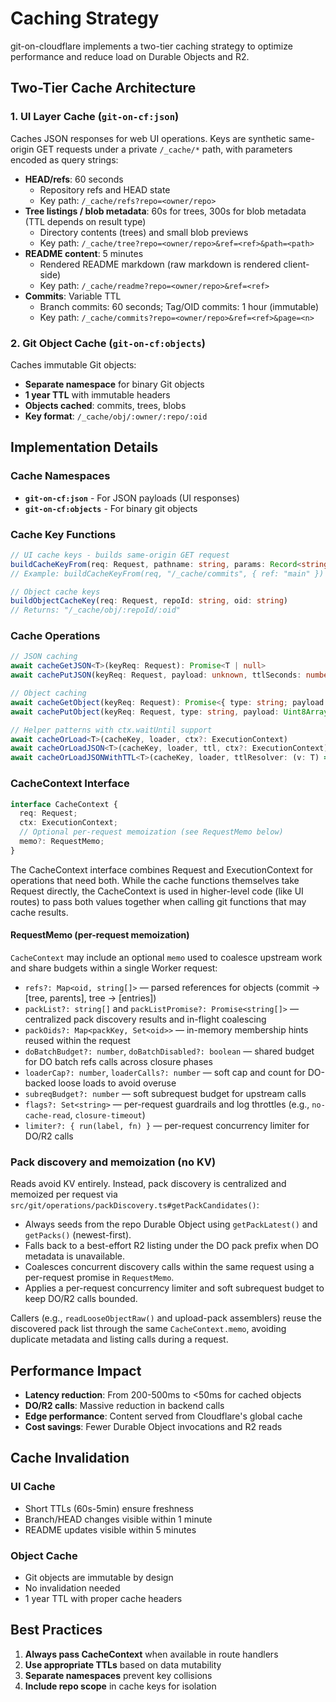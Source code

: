 # Caching Strategy

git-on-cloudflare implements a two-tier caching strategy to optimize performance and reduce load on Durable Objects and R2.

## Two-Tier Cache Architecture

### 1. UI Layer Cache (`git-on-cf:json`)

Caches JSON responses for web UI operations. Keys are synthetic same-origin GET requests under a private `/_cache/*` path, with parameters encoded as query strings:

- **HEAD/refs**: 60 seconds
  - Repository refs and HEAD state
  - Key path: `/_cache/refs?repo=<owner/repo>`
- **Tree listings / blob metadata**: 60s for trees, 300s for blob metadata (TTL depends on result type)
  - Directory contents (trees) and small blob previews
  - Key path: `/_cache/tree?repo=<owner/repo>&ref=<ref>&path=<path>`
- **README content**: 5 minutes
  - Rendered README markdown (raw markdown is rendered client-side)
  - Key path: `/_cache/readme?repo=<owner/repo>&ref=<ref>`
- **Commits**: Variable TTL
  - Branch commits: 60 seconds; Tag/OID commits: 1 hour (immutable)
  - Key path: `/_cache/commits?repo=<owner/repo>&ref=<ref>&page=<n>`

### 2. Git Object Cache (`git-on-cf:objects`)

Caches immutable Git objects:

- **Separate namespace** for binary Git objects
- **1 year TTL** with immutable headers
- **Objects cached**: commits, trees, blobs
- **Key format**: `/_cache/obj/:owner/:repo/:oid`

## Implementation Details

### Cache Namespaces

- **`git-on-cf:json`** - For JSON payloads (UI responses)
- **`git-on-cf:objects`** - For binary git objects

### Cache Key Functions

```typescript
// UI cache keys - builds same-origin GET request
buildCacheKeyFrom(req: Request, pathname: string, params: Record<string, string>)
// Example: buildCacheKeyFrom(req, "/_cache/commits", { ref: "main" })

// Object cache keys
buildObjectCacheKey(req: Request, repoId: string, oid: string)
// Returns: "/_cache/obj/:repoId/:oid"
```

### Cache Operations

```typescript
// JSON caching
await cacheGetJSON<T>(keyReq: Request): Promise<T | null>
await cachePutJSON(keyReq: Request, payload: unknown, ttlSeconds: number)

// Object caching
await cacheGetObject(keyReq: Request): Promise<{ type: string; payload: Uint8Array } | null>
await cachePutObject(keyReq: Request, type: string, payload: Uint8Array)

// Helper patterns with ctx.waitUntil support
await cacheOrLoad<T>(cacheKey, loader, ctx?: ExecutionContext)
await cacheOrLoadJSON<T>(cacheKey, loader, ttl, ctx?: ExecutionContext)
await cacheOrLoadJSONWithTTL<T>(cacheKey, loader, ttlResolver: (v: T) => number, ctx?: ExecutionContext)
```

### CacheContext Interface

```typescript
interface CacheContext {
  req: Request;
  ctx: ExecutionContext;
  // Optional per-request memoization (see RequestMemo below)
  memo?: RequestMemo;
}
```

The CacheContext interface combines Request and ExecutionContext for operations that need both. While the cache functions themselves take Request directly, the CacheContext is used in higher-level code (like UI routes) to pass both values together when calling git functions that may cache results.

#### RequestMemo (per-request memoization)

`CacheContext` may include an optional `memo` used to coalesce upstream work and share budgets within a single Worker request:

- `refs?: Map<oid, string[]>` — parsed references for objects (commit → [tree, parents], tree → [entries])
- `packList?: string[]` and `packListPromise?: Promise<string[]>` — centralized pack discovery results and in-flight coalescing
- `packOids?: Map<packKey, Set<oid>>` — in-memory membership hints reused within the request
- `doBatchBudget?: number`, `doBatchDisabled?: boolean` — shared budget for DO batch refs calls across closure phases
- `loaderCap?: number`, `loaderCalls?: number` — soft cap and count for DO-backed loose loads to avoid overuse
- `subreqBudget?: number` — soft subrequest budget for upstream calls
- `flags?: Set<string>` — per-request guardrails and log throttles (e.g., `no-cache-read`, `closure-timeout`)
- `limiter?: { run(label, fn) }` — per-request concurrency limiter for DO/R2 calls

### Pack discovery and memoization (no KV)

Reads avoid KV entirely. Instead, pack discovery is centralized and memoized per request via `src/git/operations/packDiscovery.ts#getPackCandidates()`:

- Always seeds from the repo Durable Object using `getPackLatest()` and `getPacks()` (newest-first).
- Falls back to a best-effort R2 listing under the DO pack prefix when DO metadata is unavailable.
- Coalesces concurrent discovery calls within the same request using a per-request promise in `RequestMemo`.
- Applies a per-request concurrency limiter and soft subrequest budget to keep DO/R2 calls bounded.

Callers (e.g., `readLooseObjectRaw()` and upload-pack assemblers) reuse the discovered pack list through the same `CacheContext.memo`, avoiding duplicate metadata and listing calls during a request.

## Performance Impact

- **Latency reduction**: From 200-500ms to <50ms for cached objects
- **DO/R2 calls**: Massive reduction in backend calls
- **Edge performance**: Content served from Cloudflare's global cache
- **Cost savings**: Fewer Durable Object invocations and R2 reads

## Cache Invalidation

### UI Cache

- Short TTLs (60s-5min) ensure freshness
- Branch/HEAD changes visible within 1 minute
- README updates visible within 5 minutes

### Object Cache

- Git objects are immutable by design
- No invalidation needed
- 1 year TTL with proper cache headers

## Best Practices

1. **Always pass CacheContext** when available in route handlers
2. **Use appropriate TTLs** based on data mutability
3. **Separate namespaces** prevent key collisions
4. **Include repo scope** in cache keys for isolation
